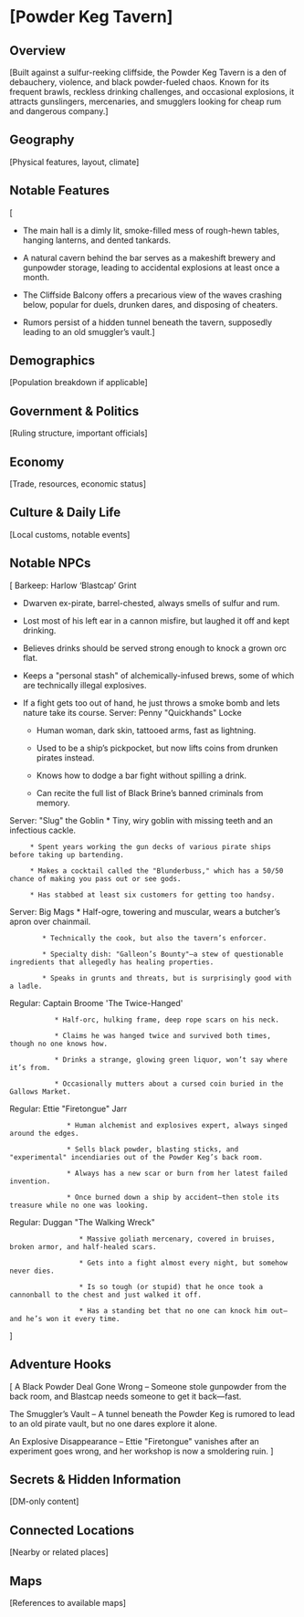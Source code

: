 ﻿---
type: location
name: [Powder Keg Tavern]
parent_location: [Salt Crown District]
location_type: [city]
population: []
government: []
maps_available: [true]
map_files: [PowderKegTavern-Day-26x39.jpg]
tags: [salt crown, tavern,]
---




# [Powder Keg Tavern]




## Overview
[Built against a sulfur-reeking cliffside, the Powder Keg Tavern is a den of debauchery, violence, and black powder-fueled chaos. Known for its frequent brawls, reckless drinking challenges, and occasional explosions, it attracts gunslingers, mercenaries, and smugglers looking for cheap rum and dangerous company.]




## Geography
[Physical features, layout, climate]




## Notable Features
[
* The main hall is a dimly lit, smoke-filled mess of rough-hewn tables, hanging lanterns, and dented tankards.

* A natural cavern behind the bar serves as a makeshift brewery and gunpowder storage, leading to accidental explosions at least once a month.

* The Cliffside Balcony offers a precarious view of the waves crashing below, popular for duels, drunken dares, and disposing of cheaters.

* Rumors persist of a hidden tunnel beneath the tavern, supposedly leading to an old smuggler’s vault.]




## Demographics
[Population breakdown if applicable]




## Government & Politics
[Ruling structure, important officials]




## Economy
[Trade, resources, economic status]




## Culture & Daily Life
[Local customs, notable events]




## Notable NPCs
[
Barkeep: Harlow ‘Blastcap’ Grint
   * Dwarven ex-pirate, barrel-chested, always smells of sulfur and rum.

   * Lost most of his left ear in a cannon misfire, but laughed it off and kept drinking.

   * Believes drinks should be served strong enough to knock a grown orc flat.

   * Keeps a "personal stash" of alchemically-infused brews, some of which are technically illegal explosives.

   * If a fight gets too out of hand, he just throws a smoke bomb and lets nature take its course.
Server: Penny "Quickhands" Locke
      * Human woman, dark skin, tattooed arms, fast as lightning.

      * Used to be a ship’s pickpocket, but now lifts coins from drunken pirates instead.

      * Knows how to dodge a bar fight without spilling a drink.

      * Can recite the full list of Black Brine’s banned criminals from memory.

Server: "Slug" the Goblin
         * Tiny, wiry goblin with missing teeth and an infectious cackle.

         * Spent years working the gun decks of various pirate ships before taking up bartending.

         * Makes a cocktail called the "Blunderbuss," which has a 50/50 chance of making you pass out or see gods.

         * Has stabbed at least six customers for getting too handsy.

Server: Big Mags
            * Half-ogre, towering and muscular, wears a butcher’s apron over chainmail.

            * Technically the cook, but also the tavern’s enforcer.

            * Specialty dish: "Galleon’s Bounty"—a stew of questionable ingredients that allegedly has healing properties.

            * Speaks in grunts and threats, but is surprisingly good with a ladle.

Regular: Captain Broome 'The Twice-Hanged'

               * Half-orc, hulking frame, deep rope scars on his neck.

               * Claims he was hanged twice and survived both times, though no one knows how.

               * Drinks a strange, glowing green liquor, won’t say where it’s from.

               * Occasionally mutters about a cursed coin buried in the Gallows Market.

Regular: Ettie "Firetongue" Jarr

                  * Human alchemist and explosives expert, always singed around the edges.

                  * Sells black powder, blasting sticks, and "experimental" incendiaries out of the Powder Keg’s back room.

                  * Always has a new scar or burn from her latest failed invention.

                  * Once burned down a ship by accident—then stole its treasure while no one was looking.

Regular: Duggan "The Walking Wreck"

                     * Massive goliath mercenary, covered in bruises, broken armor, and half-healed scars.

                     * Gets into a fight almost every night, but somehow never dies.

                     * Is so tough (or stupid) that he once took a cannonball to the chest and just walked it off.

                     * Has a standing bet that no one can knock him out—and he’s won it every time.
]




## Adventure Hooks
[
A Black Powder Deal Gone Wrong – Someone stole gunpowder from the back room, and Blastcap needs someone to get it back—fast.

The Smuggler’s Vault – A tunnel beneath the Powder Keg is rumored to lead to an old pirate vault, but no one dares explore it alone.

An Explosive Disappearance – Ettie "Firetongue" vanishes after an experiment goes wrong, and her workshop is now a smoldering ruin.
]




## Secrets & Hidden Information
[DM-only content]




## Connected Locations
[Nearby or related places]




## Maps
[References to available maps]